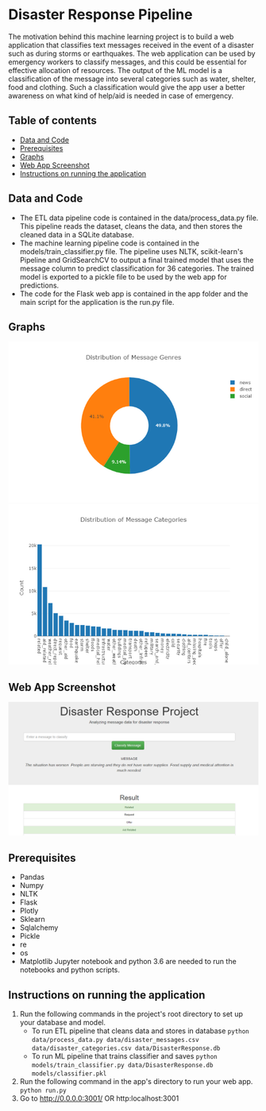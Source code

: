 # Disaster Response Pipeline
> 
The motivation behind this machine learning project is to build a web application that classifies text messages received in the event of a disaster such as during storms or earthquakes. The web application can be used by emergency workers to classify messages, and this could be essential for effective allocation of resources. The output of the ML model is a classification of the message into several categories such as water, shelter, food and clothing. Such a classification would give the app user a better awareness on what kind of help/aid is needed in case of emergency.

## Table of contents
* [Data and Code](#data-and-code)
* [Prerequisites](#prerequisites)
* [Graphs](#Graphs)
* [Web App Screenshot](#Web-App-Screenshot)
* [Instructions on running the application](#instructions-on-running-the-application)

## Data and Code
* The ETL data pipeline code is contained in the data/process_data.py file. This pipeline reads the dataset, cleans the data, and then stores the cleaned data in a SQLite database. 
* The machine learning pipeline code is contained in the models/train_classifier.py file. The pipeline uses NLTK, scikit-learn's Pipeline and GridSearchCV to output a final trained model that uses the message column to predict classification for 36 categories. The trained model is exported to a pickle file to be used by the web app for predictions. 
* The code for the Flask web app is contained in the app folder and the main script for the application is the run.py file. 

## Graphs 
![Genre Distribution](./images/genre_distribution.png)
![Message Categories](./images/category_distribution.png)

## Web App Screenshot
![Web App Screenshot](./images/webapp.PNG)


## Prerequisites
* Pandas
* Numpy
* NLTK
* Flask
* Plotly
* Sklearn
* Sqlalchemy
* Pickle
* re
* os
* Matplotlib
Jupyter notebook and python 3.6 are needed to run the notebooks and python scripts.

## Instructions on running the application
1. Run the following commands in the project's root directory to set up your database and model.
    - To run ETL pipeline that cleans data and stores in database
        `python data/process_data.py data/disaster_messages.csv data/disaster_categories.csv data/DisasterResponse.db`
    - To run ML pipeline that trains classifier and saves
        `python models/train_classifier.py data/DisasterResponse.db models/classifier.pkl`
2. Run the following command in the app's directory to run your web app.
    `python run.py`
3. Go to http://0.0.0.0:3001/ OR http:localhost:3001

